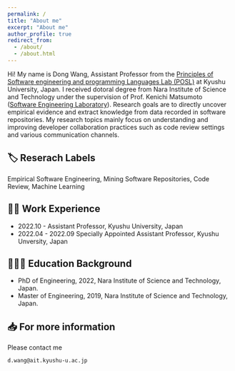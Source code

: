 ```yaml
---
permalink: /
title: "About me"
excerpt: "About me"
author_profile: true
redirect_from: 
  - /about/
  - /about.html
---
```


Hi! My name is Dong Wang, Assistant Professor from the [Principles of Software engineering and programming Languages Lab (POSL)](https://posl.ait.kyushu-u.ac.jp/index.html) at Kyushu University, Japan. I received dotoral degree from Nara Institute of Science and Technology under the supervision of Prof. Kenichi Matsumoto ([Software Engineering Laboratory](https://naist-se.github.io/)). Research goals are to directly uncover empirical evidence and extract knowledge from data recorded in software repositories. My research topics mainly focus on understanding and improving developer collaboration practices such as code review settings and various communication channels.

🏷️ Reserach Labels
------
Empirical Software Engineering, Mining Software Repositories, Code Review, Machine Learning

👨‍💻 Work Experience
------
* 2022.10 - Assistant Professor, Kyushu University, Japan
* 2022.04 - 2022.09 Specially Appointed Assistant Professor, Kyushu Unversity, Japan


👨🏻‍🎓 Education Background
------
* PhD of Engineering, 2022, Nara Institute of Science and Technology, Japan.
* Master of Engineering, 2019, Nara Institute of Science and Technology, Japan.

📥 For more information
------
Please contact me
```
d.wang@ait.kyushu-u.ac.jp
```
